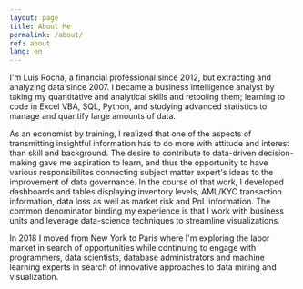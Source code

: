 ```yaml
---
layout: page
title: About Me
permalink: /about/
ref: about
lang: en
---
```


I'm Luis Rocha, a financial professional since 2012, but extracting and analyzing data since 2007.
I became a business intelligence analyst by taking my quantitative and analytical skills and retooling 
them; learning to code in Excel VBA, SQL, Python, and studying advanced statistics to manage 
and quantify large amounts of data.
<br />

As an economist by training, I realized that one of the aspects of transmitting insightful information has to do
more with attitude and interest than skill and background. The desire to contribute to data-driven decision-making
gave me aspiration to learn, and thus the opportunity to have various responsibilites connecting subject matter expert's ideas 
to the improvement of data governance. In the course of that work, I developed dashboards and tables displaying 
inventory levels, AML/KYC transaction information, data loss as well as market risk and PnL information. The common 
denominator binding my experience is that I work with business units and leverage data-science
techniques to streamline visualizations.
<br />

In 2018 I moved from New York to Paris where I'm exploring the labor market in search of opportunities while continuing 
to engage with programmers, data scientists, database administrators and machine learning experts in search of innovative 
approaches to data mining and visualization.

